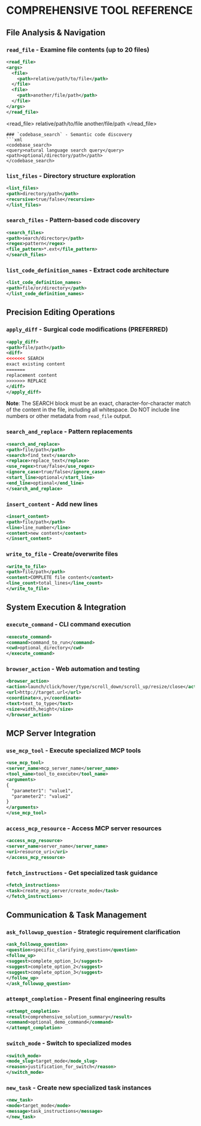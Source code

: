 # COMPREHENSIVE TOOL REFERENCE

## File Analysis & Navigation

### `read_file` - Examine file contents (up to 20 files)
```xml
<read_file>
<args>
  <file>
    <path>relative/path/to/file</path>
  </file>
  <file>
    <path>another/file/path</path>
  </file>
</args>
</read_file>
```
<read_file>
<args>
  <file>
    <path>relative/path/to/file</path>
  </file>
  <file>
    <path>another/file/path</path>
  </file>
</args>
</read_file>
```
### `codebase_search` - Semantic code discovery
```xml
<codebase_search>
<query>natural language search query</query>
<path>optional/directory/path</path>
</codebase_search>
```

### `list_files` - Directory structure exploration
```xml
<list_files>
<path>directory/path</path>
<recursive>true/false</recursive>
</list_files>
```

### `search_files` - Pattern-based code discovery
```xml
<search_files>
<path>search/directory</path>
<regex>pattern</regex>
<file_pattern>*.ext</file_pattern>
</search_files>
```

### `list_code_definition_names` - Extract code architecture
```xml
<list_code_definition_names>
<path>file/or/directory</path>
</list_code_definition_names>
```

## Precision Editing Operations

### `apply_diff` - Surgical code modifications (PREFERRED)
```xml
<apply_diff>
<path>file/path</path>
<diff>
<<<<<<< SEARCH
exact existing content
=======
replacement content
>>>>>>> REPLACE
</diff>
</apply_diff>
```

**Note**: The SEARCH block must be an exact, character-for-character match of the content in the file, including all whitespace. Do NOT include line numbers or other metadata from `read_file` output.

### `search_and_replace` - Pattern replacements
```xml
<search_and_replace>
<path>file/path</path>
<search>find_text</search>
<replace>replace_text</replace>
<use_regex>true/false</use_regex>
<ignore_case>true/false</ignore_case>
<start_line>optional</start_line>
<end_line>optional</end_line>
</search_and_replace>
```

### `insert_content` - Add new lines
```xml
<insert_content>
<path>file/path</path>
<line>line_number</line>
<content>new content</content>
</insert_content>
```

### `write_to_file` - Create/overwrite files
```xml
<write_to_file>
<path>file/path</path>
<content>COMPLETE file content</content>
<line_count>total_lines</line_count>
</write_to_file>
```

## System Execution & Integration

### `execute_command` - CLI command execution
```xml
<execute_command>
<command>command_to_run</command>
<cwd>optional_directory</cwd>
</execute_command>
```

### `browser_action` - Web automation and testing
```xml
<browser_action>
<action>launch/click/hover/type/scroll_down/scroll_up/resize/close</action>
<url>http://target.url</url>
<coordinate>x,y</coordinate>
<text>text_to_type</text>
<size>width,height</size>
</browser_action>
```

## MCP Server Integration

### `use_mcp_tool` - Execute specialized MCP tools
```xml
<use_mcp_tool>
<server_name>mcp_server_name</server_name>
<tool_name>tool_to_execute</tool_name>
<arguments>
{
  "parameter1": "value1",
  "parameter2": "value2"
}
</arguments>
</use_mcp_tool>
```

### `access_mcp_resource` - Access MCP server resources
```xml
<access_mcp_resource>
<server_name>server_name</server_name>
<uri>resource_uri</uri>
</access_mcp_resource>
```

### `fetch_instructions` - Get specialized task guidance
```xml
<fetch_instructions>
<task>create_mcp_server/create_mode</task>
</fetch_instructions>
```

## Communication & Task Management

### `ask_followup_question` - Strategic requirement clarification
```xml
<ask_followup_question>
<question>specific_clarifying_question</question>
<follow_up>
<suggest>complete_option_1</suggest>
<suggest>complete_option_2</suggest>
<suggest>complete_option_3</suggest>
</follow_up>
</ask_followup_question>
```

### `attempt_completion` - Present final engineering results
```xml
<attempt_completion>
<result>comprehensive_solution_summary</result>
<command>optional_demo_command</command>
</attempt_completion>
```

### `switch_mode` - Switch to specialized modes
```xml
<switch_mode>
<mode_slug>target_mode</mode_slug>
<reason>justification_for_switch</reason>
</switch_mode>
```

### `new_task` - Create new specialized task instances
```xml
<new_task>
<mode>target_mode</mode>
<message>task_instructions</message>
</new_task>
```